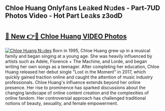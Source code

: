 ## Chloe Huang Onlyf𝚊ns Le𝚊ked N𝚞des - Part-7UD Photos Video - Hot Part Le𝚊ks z3odD

# <h2><a href="http://ab56444.deff.icu/?id=Chloe+Huang">🔗 New 👉🔴 Chloe Huang VIDEO Photos</a></h2>

[![Chloe Huang N𝚞des](https://i.imgur.com/rIISA9y.gif)](http://ab56444.deff.icu/?id=Chloe+Huang)
Born in 1995, Chloe Huang grew up in a musical family and began singing at a young age. She was heavily influenced by artists such as Adele, Florence + The Machine, and Lorde, and began writing her own songs as a teenager. After completing her education, Chloe Huang released her debut single "Lost in the Moment" in 2017, which quickly gained traction online and caught the attention of music industry professionals. Chloe Huang's influence extends beyond her online presence. Her rise to prominence has sparked discussions about the changing landscape of online content creation and the complexities of online fandom. Her controversial approach has challenged traditional notions of beauty, sexuality, and female empowerment.
